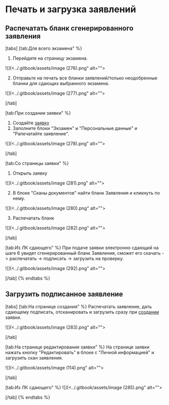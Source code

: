 # Печать и загрузка заявлений

## Распечатать бланк сгенерированного заявления

[tabs]
[tab:Для всего экзамена" %}
1. Перейдите на страницу экзамена.&#x20;

![](<../.gitbook/assets/image (276).png" alt=""><figcaption></figcaption></figure>

2. Отправьте на печать все бланки заявлений/только неодобренные бланки для сдающих выбранного экзамена.

![](<../.gitbook/assets/image (277).png" alt=""><figcaption></figcaption></figure>
[/tab]

[tab:При создании заявки" %}
1. Создайте [заявку](dobavlenie-zayavki-vruchnuyu/)
2. Заполните блоки "Экзамен" и "Персональные данные" и "Рапечатайте заявление".

![](<../.gitbook/assets/image (278).png" alt=""><figcaption></figcaption></figure>
[/tab]

[tab:Со страницы заявки" %}
1. Открыть заявку&#x20;

![](<../.gitbook/assets/image (281).png" alt=""><figcaption></figcaption></figure>

2. В блоке "Сканы документов" найти бланк Заявления и кликнуть по нему.&#x20;

![](<../.gitbook/assets/image (280).png" alt=""><figcaption></figcaption></figure>

3. Распечатать бланк

![](<../.gitbook/assets/image (282).png" alt=""><figcaption></figcaption></figure>
[/tab]

[tab:Из ЛК сдающего" %}
При подаче заявки электронно сдающий на шаге 6 увидет сгенерированный бланк Заявления, сможет его скачать -> распечатать -> подписать ->  загрузить на проверку.

![](<../.gitbook/assets/image (292).png" alt=""><figcaption></figcaption></figure>
[/tab]
{% endtabs %}

## Загрузить подписанное заявление

[tabs]
[tab:На странице создания" %}
Распечатать заявление, дать сдающему подписать, отсканировать и загрузить сразу при [создании](dobavlenie-zayavki-vruchnuyu/) заявки.

![](<../.gitbook/assets/image (283).png" alt=""><figcaption></figcaption></figure>
[/tab]

[tab:На странице редактирования заявки" %}
На странице заявки нажать кнопку "Редактировать" в блоке с "Личной информацией" и загрузить скан заявления.

![](<../.gitbook/assets/image (114).png" alt=""><figcaption></figcaption></figure>


[/tab]

[tab:Из ЛК сдающего" %}
![](<../.gitbook/assets/image (285).png" alt=""><figcaption></figcaption></figure>
[/tab]
{% endtabs %}
